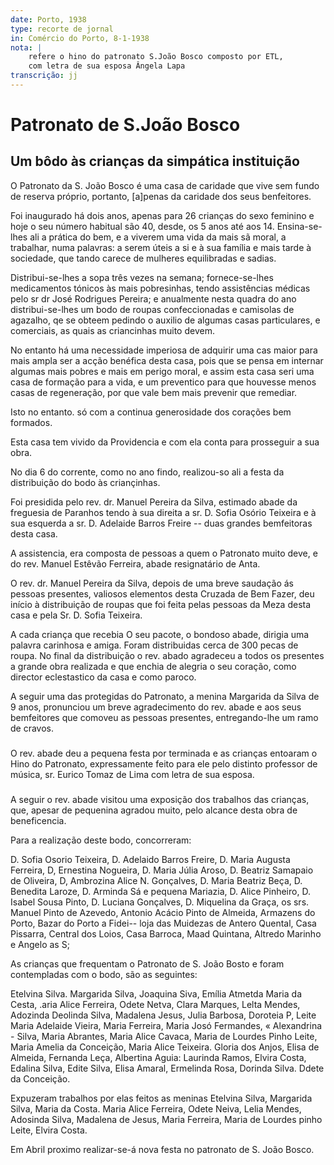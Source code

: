 ```yaml
---
date: Porto, 1938
type: recorte de jornal
in: Comércio do Porto, 8-1-1938
nota: |
    refere o hino do patronato S.João Bosco composto por ETL, 
    com letra de sua esposa Ângela Lapa
transcrição: jj
---
```


# Patronato de S.João Bosco

## Um bôdo às crianças da simpática instituição


O Patronato da S. João Bosco é uma casa de caridade que vive sem fundo de
reserva próprio, portanto, [a]penas da caridade dos seus benfeitores.

Foi inaugurado há dois anos, apenas para 26 crianças do sexo feminino e hoje
o seu número habitual são 40, desde, os 5 anos até aos 14. Ensina-se-lhes ali a
prática do bem, e a viverem uma vida da mais sã moral, a trabalhar, numa
palavras: a serem úteis a si e à sua família e mais tarde à sociedade, que tando
carece de mulheres equilibradas e sadias.

Distribui-se-lhes a sopa três vezes na semana; fornece-se-lhes medicamentos 
tónicos às mais pobresinhas, tendo assistências médicas pelo sr dr José Rodrigues
Pereira; e anualmente nesta quadra do ano distribui-se-lhes um bodo de roupas
confeccionadas e camisolas de agazalho, qe se obteem pedindo o auxilio de algumas
casas particulares, e comerciais, as quais as criancinhas muito devem.

No entanto há uma necessidade imperiosa de adquirir uma cas maior para
mais ampla ser a acção benéfica desta casa, pois que se pensa em internar algumas
mais pobres e mais em perigo  moral, e assim esta casa seri uma casa
de formação para a vida, e um preventico para que houvesse menos casas de
regeneração, por que vale bem mais prevenir que remediar.

Isto no entanto. só com a continua generosidade dos corações bem formados.

Esta casa tem vivido da Providencia e com ela conta para prosseguir a sua
obra.

No dia 6 do corrente, como no ano findo, realizou-so ali a festa da 
distribuição do bodo às criançinhas.

Foi presidida pelo rev. dr. Manuel Pereira da Silva, estimado abade da 
freguesia de Paranhos tendo à sua direita a sr. D. Sofia Osório Teixeira 
e à sua esquerda a sr. D. Adelaide Barros Freire -- duas grandes 
bemfeitoras desta casa.

A assistencia, era composta de pessoas a quem o Patronato muito deve, e do rev.
Manuel Estêvão Ferreira, abade resignatário de Anta.

O rev. dr. Manuel Pereira da Silva, depois de uma breve saudação ás pessoas 
presentes, valiosos elementos desta Cruzada de Bem Fazer, deu
início à distribuição de roupas que foi feita pelas pessoas da Meza desta
casa e pela Sr. D. Sofia Teixeira.

A cada criança que recebia O seu pacote, o bondoso abade, dirigia uma 
palavra carinhosa e amiga. Foram distribuidas cerca de 300 pecas de roupa. No
final da distribuição o rev. abado agradeceu a todos os presentes a grande obra
realizada e que enchia de alegria o seu coração, como director eclestastico da 
casa e como paroco.

A seguir uma das protegidas do Patronato, a menina Margarida da Silva de 9
anos, pronunciou um breve agradecimento do rev. abade e aos seus bemfeitores
que comoveu as pessoas presentes, entregando-lhe um ramo de cravos.

###
O rev. abade deu a pequena festa por terminada
e as crianças entoaram o Hino do Patronato,
expressamente feito para ele pelo distinto
professor de música, sr. Eurico Tomaz de Lima com letra de sua esposa.
###

A seguir o rev. abade visitou uma exposição dos trabalhos das crianças, que,
apesar de pequenina agradou muito, pelo alcance desta obra de beneficencia.

Para a realização deste bodo, concorreram:

D. Sofia Osorio Teixeira, D. Adelaido Barros Freire, D. Maria Augusta Ferreira,
D, Ernestina Nogueira, D. Maria Júlia Aroso, D. Beatriz Samapaio de Oliveira,
D, Ambrozina Alice N. Gonçalves, D. Maria Beatriz Beça, D. Benedita Laroze, D.
Arminda Sá e pequena Mariazia, D. Alice Pinheiro, D. Isabel Sousa Pinto, 
D. Luciana Gonçalves, D. Miquelina da Graça, os srs. Manuel Pinto de Azevedo, 
Antonio Acácio Pinto de Almeida, Armazens do Porto, Bazar do Porto a Fidei-- 
loja das Muidezas de Antero Quental, Casa Pissarra, Central dos Loios, 
Casa Barroca, Maad Quintana, Altredo Marinho e Angelo
as S;

As crianças que frequentam o Patronato de S. João Bosto e foram contempladas 
com o bodo, são as seguintes:

Etelvina Silva. Margarida Silva, Joaquina Siva, Emília Atmetda Maria da
Cesta, .aria Alice Ferreira, Odete Netva, Clara Marques, Lelta Mendes, Adozinda
Deolinda Silva, Madalena Jesus, Julia Barbosa, Doroteia P, Leite Maria 
Adelaide Vieira, Maria Ferreira, Maria Josó Fermandes, « Alexandrina - Silva, Maria
Abrantes, Maria Alice Cavaca, Maria de Lourdes Pinho Leite, Maria Amelia da
Conceição, Maria Alice Teixeira. Gloria dos Anjos, Elisa de Almeida, Fernanda
Leça, Albertina Aguia: Laurinda Ramos, Elvira Costa, Edalina Silva, Edite Silva,
Elisa Amaral, Ermelinda Rosa, Dorinda Silva. Ddete da Conceição.

Expuzeram trabalhos por elas feitos as meninas Etelvina Silva, Margarida Silva,
Maria da Costa. Maria Alice Ferreira, Odete Neiva, Lelia Mendes, Adosinda Silva, 
Madalena de Jesus, Maria Ferreira, Maria de Lourdes pinho Leite, Elvira
Costa.

Em Abril proximo  realizar-se-á nova festa no patronato de S. João Bosco.

